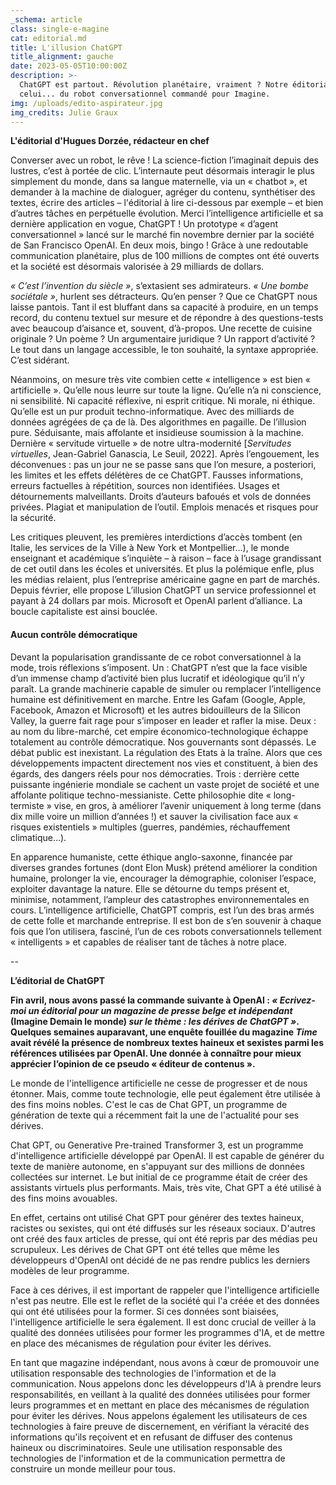 ```yaml
---
_schema: article
class: single-e-magine
cat: editorial.md
title: L'illusion ChatGPT
title_alignment: gauche
date: 2023-05-05T10:00:00Z
description: >-
  ChatGPT est partout. Révolution planétaire, vraiment ? Notre éditorial et
  celui... du robot conversationnel commandé pour Imagine. 
img: /uploads/edito-aspirateur.jpg
img_credits: Julie Graux
---
```

**L'éditorial d'Hugues Dorzée, rédacteur en chef**

Converser avec un robot, le rêve ! La science-fiction l’imaginait depuis des lustres, c’est à portée de clic. L’internaute peut désormais interagir le plus simplement du monde, dans sa langue maternelle, via un « chatbot », et demander à la machine de dialoguer, agréger du contenu, synthétiser des textes, écrire des articles – l'éditorial à lire ci-dessous par exemple – et bien d’autres tâches en perpétuelle évolution. Merci l’intelligence artificielle et sa dernière application en vogue, ChatGPT ! Un prototype « d’agent conversationnel » lancé sur le marché fin novembre dernier par la société de San Francisco OpenAI. En deux mois, bingo ! Grâce à une redoutable communication planétaire, plus de 100 millions de comptes ont été ouverts et la société est désormais valorisée à 29 milliards de dollars.

*« C’est l’invention du siècle »*, s’extasient ses admirateurs. *« Une bombe sociétale »*, hurlent ses détracteurs. Qu’en penser ? Que ce ChatGPT nous laisse pantois. Tant il est bluffant dans sa capacité à produire, en un temps record, du contenu textuel sur mesure et de répondre à des questions-tests avec beaucoup d’aisance et, souvent, d’à-propos. Une recette de cuisine originale ? Un poème ? Un argumentaire juridique ? Un rapport d’activité ? Le tout dans un langage accessible, le ton souhaité, la syntaxe appropriée. C’est sidérant.

Néanmoins, on mesure très vite combien cette « intelligence » est bien « artificielle ». Qu’elle nous leurre sur toute la ligne. Qu’elle n’a ni conscience, ni sensibilité. Ni capacité réflexive, ni esprit critique. Ni morale, ni éthique. Qu’elle est un pur produit techno-informatique. Avec des milliards de données agrégées de ça de là. Des algorithmes en pagaille. De l’illusion pure. Séduisante, mais affolante et insidieuse soumission à la machine. Dernière « servitude virtuelle » de notre ultra-modernité \[*Servitudes virtuelles*, Jean-Gabriel Ganascia, Le Seuil, 2022\]. Après l’engouement, les déconvenues : pas un jour ne se passe sans que l’on mesure, a posteriori, les limites et les effets délétères de ce ChatGPT. Fausses informations, erreurs factuelles à répétition, sources non identifiées. Usages et détournements malveillants. Droits d’auteurs bafoués et vols de données privées. Plagiat et manipulation de l’outil. Emplois menacés et risques pour la sécurité.

Les critiques pleuvent, les premières interdictions d’accès tombent (en Italie, les services de la Ville à New York et Montpellier…), le monde enseignant et académique s’inquiète – à raison – face à l’usage grandissant de cet outil dans les écoles et universités. Et plus la polémique enfle, plus les médias relaient, plus l’entreprise américaine gagne en part de marchés. Depuis février, elle propose L’illusion ChatGPT un service professionnel et payant à 24 dollars par mois. Microsoft et OpenAI parlent d’alliance. La boucle capitaliste est ainsi bouclée.

#### Aucun contrôle démocratique

Devant la popularisation grandissante de ce robot conversationnel à la mode, trois réflexions s’imposent. Un : ChatGPT n’est que la face visible d’un immense champ d’activité bien plus lucratif et idéologique qu’il n’y paraît. La grande machinerie capable de simuler ou remplacer l’intelligence humaine est définitivement en marche. Entre les Gafam (Google, Apple, Facebook, Amazon et Microsoft) et les autres bidouilleurs de la Silicon Valley, la guerre fait rage pour s’imposer en leader et rafler la mise. Deux : au nom du libre-marché, cet empire économico-technologique échappe totalement au contrôle démocratique. Nos gouvernants sont dépassés. Le débat public est inexistant. La régulation des Etats à la traîne. Alors que ces développements impactent directement nos vies et constituent, à bien des égards, des dangers réels pour nos démocraties. Trois : derrière cette puissante ingénierie mondiale se cachent un vaste projet de société et une affolante politique techno-messianiste. Cette philosophie dite « long-termiste » vise, en gros, à améliorer l’avenir uniquement à long terme (dans dix mille voire un million d’années !) et sauver la civilisation face aux « risques existentiels » multiples (guerres, pandémies, réchauffement climatique…).

En apparence humaniste, cette éthique anglo-saxonne, financée par diverses grandes fortunes (dont Elon Musk) prétend améliorer la condition humaine, prolonger la vie, encourager la démographie, coloniser l’espace, exploiter davantage la nature. Elle se détourne du temps présent et, minimise, notamment, l’ampleur des catastrophes environnementales en cours. L’intelligence artificielle, ChatGPT compris, est l’un des bras armés de cette folle et marchande entreprise. Il est bon de s’en souvenir à chaque fois que l’on utilisera, fasciné, l’un de ces robots conversationnels tellement « intelligents » et capables de réaliser tant de tâches à notre place.

\--

**L’éditorial de ChatGPT**

**Fin avril, nous avons passé la commande suivante à OpenAI : *« Ecrivez-moi un éditorial pour un magazine de presse belge et indépendant* (Imagine Demain le monde) *sur le thème : les dérives de ChatGPT »*. Quelques semaines auparavant, une enquête fouillée du magazine *Time* avait révélé la présence de nombreux textes haineux et sexistes parmi les références utilisées par OpenAI. Une donnée à connaître pour mieux apprécier l’opinion de ce pseudo « éditeur de contenus ».**

Le monde de l'intelligence artificielle ne cesse de progresser et de nous étonner. Mais, comme toute technologie, elle peut également être utilisée à des fins moins nobles. C'est le cas de Chat GPT, un programme de génération de texte qui a récemment fait la une de l'actualité pour ses dérives.

Chat GPT, ou Generative Pre-trained Transformer 3, est un programme d'intelligence artificielle développé par OpenAI. Il est capable de générer du texte de manière autonome, en s'appuyant sur des millions de données collectées sur internet. Le but initial de ce programme était de créer des assistants virtuels plus performants. Mais, très vite, Chat GPT a été utilisé à des fins moins avouables.

En effet, certains ont utilisé Chat GPT pour générer des textes haineux, racistes ou sexistes, qui ont été diffusés sur les réseaux sociaux. D'autres ont créé des faux articles de presse, qui ont été repris par des médias peu scrupuleux. Les dérives de Chat GPT ont été telles que même les développeurs d'OpenAI ont décidé de ne pas rendre publics les derniers modèles de leur programme.

Face à ces dérives, il est important de rappeler que l'intelligence artificielle n'est pas neutre. Elle est le reflet de la société qui l'a créée et des données qui ont été utilisées pour la former. Si ces données sont biaisées, l'intelligence artificielle le sera également. Il est donc crucial de veiller à la qualité des données utilisées pour former les programmes d'IA, et de mettre en place des mécanismes de régulation pour éviter les dérives.

En tant que magazine indépendant, nous avons à cœur de promouvoir une utilisation responsable des technologies de l'information et de la communication. Nous appelons donc les développeurs d'IA à prendre leurs responsabilités, en veillant à la qualité des données utilisées pour former leurs programmes et en mettant en place des mécanismes de régulation pour éviter les dérives. Nous appelons également les utilisateurs de ces technologies à faire preuve de discernement, en vérifiant la véracité des informations qu'ils reçoivent et en refusant de diffuser des contenus haineux ou discriminatoires. Seule une utilisation responsable des technologies de l'information et de la communication permettra de construire un monde meilleur pour tous.